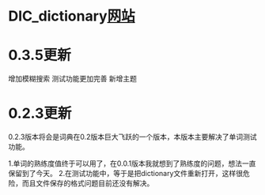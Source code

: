 # DIC_dictionary<a href="http://www.loser.host/">网站</a>
<h1>0.3.5更新</h1>
增加模糊搜索
测试功能更加完善
新增主题
<h1>0.2.3更新</h1>
0.2.3版本将会是词典在0.2版本巨大飞跃的一个版本，本版本主要解决了单词测试功能。

1.单词的熟练度值终于可以用了，在0.0.1版本我就想到了熟练度的问题，想法一直保留到了今天。
2.在测试功能中，等于是把dictionary文件重新打开，这样很危险，而且文件保存的格式问题目前还没有解决。

